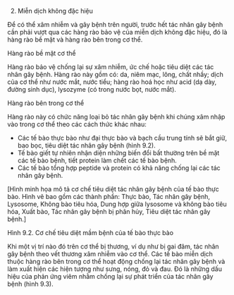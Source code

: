 2. Miễn dịch không đặc hiệu

Để có thể xâm nhiễm và gây bệnh trên người, trước hết tác nhân gây bệnh cần phải vượt qua các hàng rào bảo vệ của miễn dịch không đặc hiệu, đó là hàng rào bề mặt và hàng rào bên trong cơ thể.

Hàng rào bề mặt cơ thể

Hàng rào bảo vệ chống lại sự xâm nhiễm, ức chế hoặc tiêu diệt các tác nhân gây bệnh. Hàng rào này gồm có: da, niêm mạc, lông, chất nhầy; dịch của cơ thể như nước mắt, nước tiểu; hàng rào hoá học như acid (dạ dày, đường sinh dục), lysozyme (có trong nước bọt, nước mắt).

Hàng rào bên trong cơ thể

Hàng rào này có chức năng loại bỏ tác nhân gây bệnh khi chúng xâm nhập vào trong cơ thể theo các cách thức khác nhau:

- Các tế bào thực bào như đại thực bào và bạch cầu trung tính sẽ bắt giữ, bao bọc, tiêu diệt tác nhân gây bệnh (hình 9.2).
- Tế bào giết tự nhiên nhận diện những biến đổi bất thường trên bề mặt các tế bào bệnh, tiết protein làm chết các tế bào bệnh.
- Các tế bào tổng hợp peptide và protein có khả năng chống lại các tác nhân gây bệnh.

[Hình minh họa mô tả cơ chế tiêu diệt tác nhân gây bệnh của tế bào thực bào. Hình vẽ bao gồm các thành phần: Thực bào, Tác nhân gây bệnh, Lysosome, Không bào tiêu hóa, Dung hợp giữa lysosome và không bào tiêu hóa, Xuất bào, Tác nhân gây bệnh bị phân hủy, Tiêu diệt tác nhân gây bệnh.]

Hình 9.2. Cơ chế tiêu diệt mầm bệnh của tế bào thực bào

Khi một vị trí nào đó trên cơ thể bị thương, ví dụ như bị gai đâm, tác nhân gây bệnh theo vết thương xâm nhiễm vào cơ thể. Các tế bào miễn dịch thuộc hàng rào bên trong cơ thể hoạt động chống lại tác nhân gây bệnh và làm xuất hiện các hiện tượng như sưng, nóng, đỏ và đau. Đó là những dấu hiệu của phản ứng viêm nhằm chống lại sự phát triển của tác nhân gây bệnh (hình 9.3).